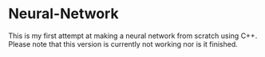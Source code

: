 # Neural-Network
This is my first attempt at making a neural network from scratch using C++.<br>
Please note that this version is currently not working nor is it finished.<br>

